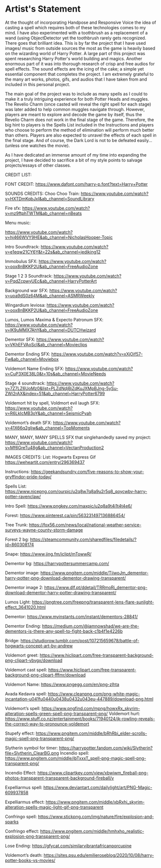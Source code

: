 # Artist's Statement
At the thought of incorporating Handpose and Responsive Voice the idea of casting a spell which requires both of these technologies comes to my mind. I have also experimented with a toothbrush as a replacement of a wand (using ObjectDetector yet the toothbrush rarely gets recognized. There goes that brilliant idea.
This is by far the project that I have used images/ music from outside sources the most as the game is heavily based on the wizarding world of Harry Potter. A large part of this project was spent researching Harry Potter's world building and magics. Another enormous part of it was into thorough research of crisp and free audios for spell effects. The sound effects are the icing of the cake; a simple yet essential component that completes the project. I am extremely grateful to the many art works, photos, gifs, and audios that I have taken from and included in this personal project. 

The main goal of the project was to include as many spells as I could to make it a truly intriguing experience for both Potter Heads and muggles. The Revelio Charm (once casted will reveal the right spell for each stage) was later added to help common muggles navigate through. However, players are meant to explore and decode the game by itself, thus the Revelio Charm does not work in the final stage of the game. Therefore, the big hint to players is the Spells List included in the Instructions and players who choose to perform the method of elimination will perform much better than others. Players are also expected to unravel the effects of each spell in the final stage. And of course, the Dark Lord is not to be defeated easily... (unless one watches the movie).

As I have dedicated an immense amount of my time into expanding the project, I have decided to sacrifice a bit of my style points to salvage projects/essays of other classes.












CREDIT LIST:

FONT CREDIT:
https://www.dafont.com/harry-p.font?text=Harry+Potter

SOUNDS CREDITS:
Choo Choo Train:
https://www.youtube.com/watch?v=HXTDmKqbJxI&ab_channel=SoundLibrary

Fire sfx:
https://www.youtube.com/watch?v=mz9ftphTWTM&ab_channel=nBeats

Menu music:

https://www.youtube.com/watch?v=hj466WVY9HE&ab_channel=NicholasHooper-Topic

Intro Soundtrack:
https://www.youtube.com/watch?v=e1eqw21CY6Y&t=22s&ab_channel=jediking12

Immobulus SFX:
https://www.youtube.com/watch?v=oox8nBKKP2U&ab_channel=FreeAudioZone

Stage 1 2 3 Soundtrack:
https://www.youtube.com/watch?v=PqdZcpwyUEc&ab_channel=HarryPotterArt

Background war SFX:
https://www.youtube.com/watch?v=uoa9dS0z64M&ab_channel=ASMRWeekly

Wingardium leviosa:
https://www.youtube.com/watch?v=oox8nBKKP2U&ab_channel=FreeAudioZone

Lumos, Lumos Maxima & Expecto Patronum SFX:
https://www.youtube.com/watch?v=lK9uMMX7AhY&ab_channel=DUTCHwizard

Dementor SFX:
https://www.youtube.com/watch?v=VKhEFVAoScI&ab_channel=Movieclips

Dementor Ending SFX:
https://www.youtube.com/watch?v=xXjOif57-Fw&ab_channel=Moviebox

Voldemort Name Ending SFX:
https://www.youtube.com/watch?v=CuP3X0E38L0&t=10s&ab_channel=MovieNeeds

Stage 4 soundtrack:
https://www.youtube.com/watch?v=7Z7LZ6UoMz0&list=PLZdNdjBiZdKuJXMpBJng-5ySu-ZWi2rAX&index=51&ab_channel=HarryPotter6799

Voldemort hit by spell, Voldmort evil laugh SFX:
https://www.youtube.com/watch?v=R6LkIcMB3oY&ab_channel=SeismicPyah

Voldemort’s death SFX:
https://www.youtube.com/watch?v=41X66q2gljw&ab_channel=TopMoments

MANY, MANY, MANY SPELLS SFX that singlehandedly saved my project:
https://www.youtube.com/watch?v=Mf6GreTu48g&ab_channel=VectanProduction2


IMAGES CREDITS:
List:
Hogwarts Express Gif
https://weheartit.com/entry/296369437

Instructions:
https://geekandsundry.com/five-reasons-to-show-your-gryffindor-pride-today/

Spells List:
https://www.nicepng.com/ourpic/u2q8w7q8a9u2r5q8_qoycwbv-harry-potter-ravenclaw/

Intro Spell:
https://www.pngkey.com/maxpic/u2q8a9t4i1t4t4e6/


Forest:
https://www.pinterest.ca/pin/563231497136886454/

Tree Trunk:
https://fox56.com/news/local/national-weather-service-surveys-wayne-county-storm-damage

Forest 2 bg:
https://steamcommunity.com/sharedfiles/filedetails/?id=860308174

Snape:
https://www.jing.fm/iclipt/mTowwR/


Dementor bg:
https://harrypottersummercamp.com/

Dementor image:
https://www.pngitem.com/middle/TiiwoJm_dementor-harry-potter-png-download-dementor-drawing-transparent/

Dementor image 2:
https://www.dlf.pt/ddetail/TRRmoRi_dementor-png-download-dementor-harry-potter-drawing-transparent/

Lumos Light:
https://pngtree.com/freepng/transparent-lens-flare-sunlight-effect_3641020.html

Dementor:
https://www.myinstants.com/instant/dementors-28841/

Dementor Ending:
https://medium.com/@iamnowshad/we-are-the-dementors-is-there-any-spell-to-fight-back-c1b4f1e4226b

Bridge:
https://studiorow.tumblr.com/post/107215659678/battle-of-hogwarts-concept-art-by-andrew


Voldemort greet:
https://www.hiclipart.com/free-transparent-background-png-clipart-vbvgx/download

Voldemort cast spell:
https://www.hiclipart.com/free-transparent-background-png-clipart-fffmr/download

Voldemort Name:
https://www.pngegg.com/en/png-zlhta


Avada Kedavra spell:
https://www.cleanpng.com/png-white-magic-incantation-u041fu0440u0438u0432u043eu-447889/download-png.html

Voldemort’s spell:
https://www.pngfind.com/mpng/howxRx_skyrim-alteration-spells-green-spell-png-transparent-png/
Voldemort hurt:
https://www.stuff.co.nz/entertainment/books/71940124/jk-rowling-reveals-the-correct-way-to-pronounce-voldemort

Stupefy effect:
https://www.pngitem.com/middle/bRhRbi_elder-scrolls-magic-spell-png-transparent-png/

Slytherin symbol for timer:
https://harrypotter.fandom.com/wiki/Slytherin?file=Slytherin_ClearBG.png
Incendio spell:
https://www.pngitem.com/middle/ibTxxxT_spell-png-magic-spell-png-transparent-png/

Incendio Effect:
https://www.clipartkey.com/view/xbwiwm_fireball-png-photos-transparent-transparent-background-fireball/v

Expelliarmus spell:
https://www.deviantart.com/dailylight/art/PNG-Magic-609937858

Expelliarmus effect:
https://www.pngitem.com/middle/xbRxhi_skyrim-alteration-spells-magic-light-gif-png-transparent

Confringo spell:
https://www.stickpng.com/img/nature/fire/explosion-and-sparks

Confringo effect:
https://www.pngitem.com/middle/hmhxho_realistic-explosion-png-transparent-png/

Lose Ending:
https://gfycat.com/similarvibrantafricanporcupine

Voldemort’s death:
https://sites.psu.edu/emilieroseblog/2020/10/08/harry-potter-books-vs-movies/
